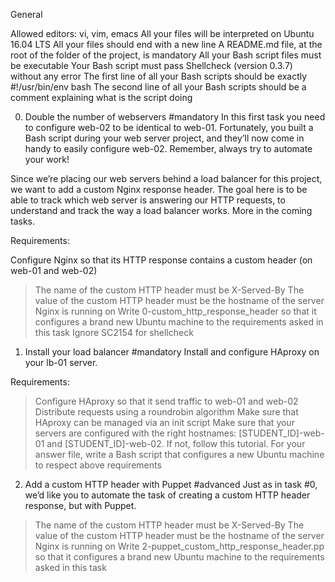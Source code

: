 General

Allowed editors: vi, vim, emacs
All your files will be interpreted on Ubuntu 16.04 LTS
All your files should end with a new line
A README.md file, at the root of the folder of the project, is mandatory
All your Bash script files must be executable
Your Bash script must pass Shellcheck (version 0.3.7) without any error
The first line of all your Bash scripts should be exactly #!/usr/bin/env bash
The second line of all your Bash scripts should be a comment explaining what is the script doing

0. Double the number of webservers #mandatory
In this first task you need to configure web-02 to be identical to web-01. Fortunately, you built a Bash script during your web server project, and they’ll now come in handy to easily configure web-02. Remember, always try to automate your work!

Since we’re placing our web servers behind a load balancer for this project, we want to add a custom Nginx response header. The goal here is to be able to track which web server is answering our HTTP requests, to understand and track the way a load balancer works. More in the coming tasks.

Requirements:

Configure Nginx so that its HTTP response contains a custom header (on web-01 and web-02)
>The name of the custom HTTP header must be X-Served-By
>The value of the custom HTTP header must be the hostname of the server Nginx is running on
Write 0-custom_http_response_header so that it configures a brand new Ubuntu machine to the requirements asked in this task
Ignore SC2154 for shellcheck

1. Install your load balancer #mandatory
Install and configure HAproxy on your lb-01 server.

Requirements:

>Configure HAproxy so that it send traffic to web-01 and web-02
>Distribute requests using a roundrobin algorithm
>Make sure that HAproxy can be managed via an init script
>Make sure that your servers are configured with the right hostnames: [STUDENT_ID]-web-01 and [STUDENT_ID]-web-02. If not, follow this tutorial.
>For your answer file, write a Bash script that configures a new Ubuntu machine to respect above requirements

2. Add a custom HTTP header with Puppet #advanced
Just as in task #0, we’d like you to automate the task of creating a custom HTTP header response, but with Puppet.

>The name of the custom HTTP header must be X-Served-By
>The value of the custom HTTP header must be the hostname of the server Nginx is running on
>Write 2-puppet_custom_http_response_header.pp so that it configures a brand new Ubuntu machine to the requirements asked in this task

